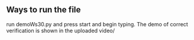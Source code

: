 ## Ways to run the file

run demoWs30.py and press start and begin typing.
The demo of correct verification is shown in the uploaded video/
